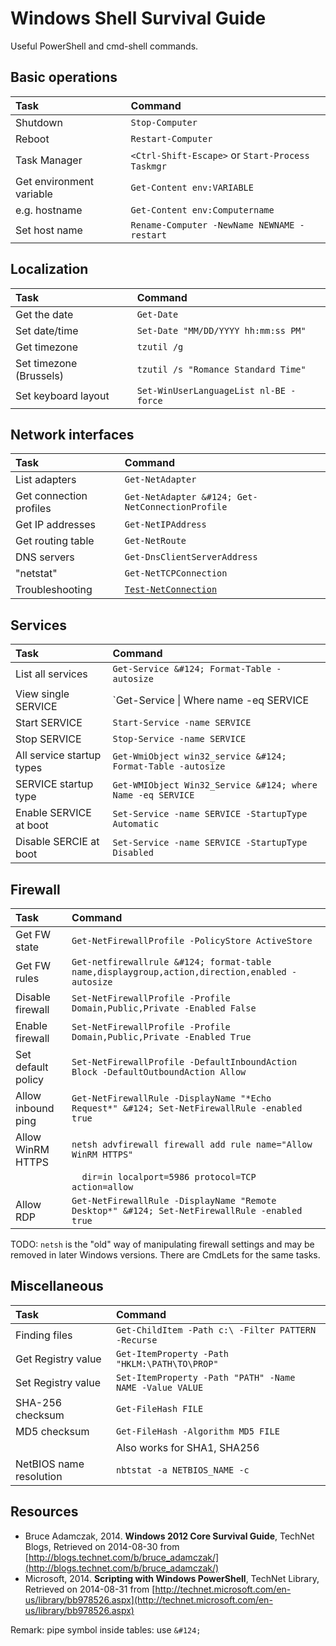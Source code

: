 # Windows Shell Survival Guide

Useful PowerShell and cmd-shell commands.

## Basic operations

| Task                     | Command                                          |
| :---                     | :---                                             |
| Shutdown                 | `Stop-Computer`                                  |
| Reboot                   | `Restart-Computer`                               |
| Task Manager             | `<Ctrl-Shift-Escape>` or `Start-Process Taskmgr` |
| Get environment variable | `Get-Content env:VARIABLE`                       |
| e.g. hostname            | `Get-Content env:Computername`                   |
| Set host name            | `Rename-Computer -NewName NEWNAME -restart`      |

## Localization

| Task                    | Command                                |
| :---                    | :---                                   |
| Get the date            | `Get-Date`                             |
| Set date/time           | `Set-Date "MM/DD/YYYY hh:mm:ss PM"`    |
| Get timezone            | `tzutil /g`                            |
| Set timezone (Brussels) | `tzutil /s "Romance Standard Time"`    |
| Set keyboard layout     | `Set-WinUserLanguageList nl-BE -force` |

## Network interfaces

| Task                    | Command                                                                          |
| :---                    | :---                                                                             |
| List adapters           | `Get-NetAdapter`                                                                 |
| Get connection profiles | `Get-NetAdapter &#124; Get-NetConnectionProfile`                                      |
| Get IP addresses        | `Get-NetIPAddress`                                                               |
| Get routing table       | `Get-NetRoute`                                                                   |
| DNS servers             | `Get-DnsClientServerAddress`                                                     |
| "netstat"               | `Get-NetTCPConnection`                                                           |
| Troubleshooting         | [`Test-NetConnection`](http://technet.microsoft.com/en-us/library/dn372891.aspx) |

## Services

| Task                      | Command                                                        |
| :---                      | :---                                                           |
| List all services         | `Get-Service &#124; Format-Table -autosize`                  |
| View single SERVICE       | `Get-Service &#124; Where name -eq SERVICE | Format-list` |
| Start SERVICE             | `Start-Service -name SERVICE`                                  |
| Stop SERVICE              | `Stop-Service -name SERVICE`                                   |
| All service startup types | `Get-WmiObject win32_service &#124; Format-Table -autosize`    |
| SERVICE startup type      | `Get-WMIObject Win32_Service &#124; where Name -eq SERVICE`    |
| Enable SERVICE at boot    | `Set-Service -name SERVICE -StartupType Automatic`             |
| Disable SERCIE at boot    | `Set-Service -name SERVICE -StartupType Disabled`              |

## Firewall

| Task               | Command                                                                                        |
| :---               | :---                                                                                           |
| Get FW state       | `Get-NetFirewallProfile -PolicyStore ActiveStore`                                              |
| Get FW rules       | `Get-netfirewallrule &#124; format-table name,displaygroup,action,direction,enabled -autosize` |
| Disable firewall   | `Set-NetFirewallProfile -Profile Domain,Public,Private -Enabled False`                         |
| Enable firewall    | `Set-NetFirewallProfile -Profile Domain,Public,Private -Enabled True`                          |
| Set default policy | `Set-NetFirewallProfile -DefaultInboundAction Block -DefaultOutboundAction Allow `             |
| Allow inbound ping | `Get-NetFirewallRule -DisplayName "*Echo Request*" &#124; Set-NetFirewallRule -enabled true`   |
| Allow WinRM HTTPS  | `netsh advfirewall firewall add rule name="Allow WinRM HTTPS"`                                 |
|                    | `  dir=in localport=5986 protocol=TCP action=allow`                                            |
| Allow RDP          | `Get-NetFirewallRule -DisplayName "Remote Desktop*" &#124; Set-NetFirewallRule -enabled true`  |

TODO: `netsh` is the "old" way of manipulating firewall settings and may be removed in later Windows versions. There are CmdLets for the same tasks.

## Miscellaneous

| Task                    | Command                                                 |
| :---                    | :---                                                    |
| Finding files           | `Get-ChildItem -Path c:\ -Filter PATTERN -Recurse`      |
| Get Registry value      | `Get-ItemProperty -Path "HKLM:\PATH\TO\PROP"`           |
| Set Registry value      | `Set-ItemProperty -Path "PATH" -Name NAME -Value VALUE` |
| SHA-256 checksum        | `Get-FileHash FILE`                                     |
| MD5 checksum            | `Get-FileHash -Algorithm MD5 FILE`                      |
|                         | Also works for SHA1, SHA256                             |
| NetBIOS name resolution | `nbtstat -a NETBIOS_NAME -c`                            |

## Resources

* Bruce Adamczak, 2014. **Windows 2012 Core Survival Guide**, TechNet Blogs, Retrieved on 2014-08-30 from [http://blogs.technet.com/b/bruce_adamczak/](http://blogs.technet.com/b/bruce_adamczak/)
* Microsoft, 2014. **Scripting with Windows PowerShell**, TechNet Library, Retrieved on 2014-08-31 from [http://technet.microsoft.com/en-us/library/bb978526.aspx](http://technet.microsoft.com/en-us/library/bb978526.aspx)

Remark: pipe symbol inside tables: use `&#124;`
